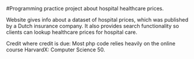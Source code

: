 #Programming practice project about hospital healthcare prices.

Website gives info about a dataset of hospital prices, which was published by a Dutch insurance company.
It also provides search functionality so clients can lookup healthcare prices for hospital care.

Credit where credit is due: Most php code relies heavily on the online course HarvardX: Computer Science 50.